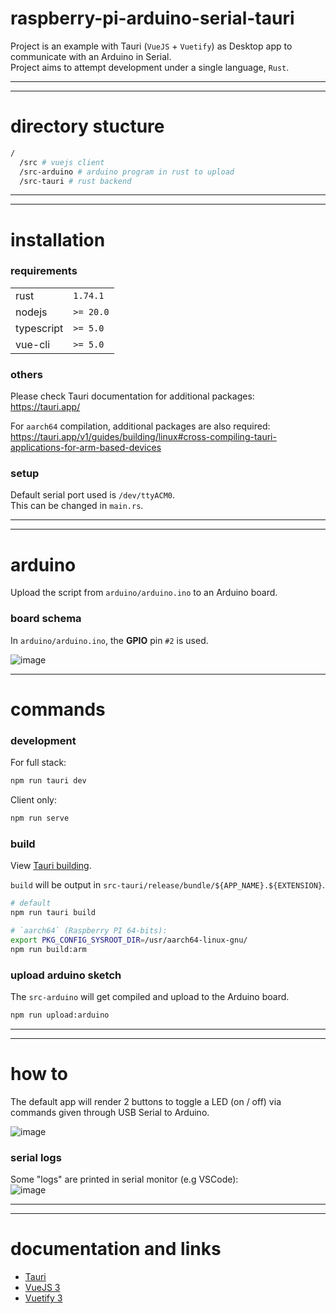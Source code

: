 # raspberry-pi-arduino-serial-tauri

Project is an example with Tauri (`VueJS` + `Vuetify`) as Desktop app to communicate with an Arduino in Serial.  
Project aims to attempt development under a single language, `Rust`.

---

---

# directory stucture

```sh
/
  /src # vuejs client
  /src-arduino # arduino program in rust to upload
  /src-tauri # rust backend

```

---

---

# installation

### requirements

|            |           |
| ---------- | --------- |
| rust       | `1.74.1`  |
| nodejs     | `>= 20.0` |
| typescript | `>= 5.0`  |
| vue-cli    | `>= 5.0`  |

### others

Please check Tauri documentation for additional packages: https://tauri.app/

For `aarch64` compilation, additional packages are also required: https://tauri.app/v1/guides/building/linux#cross-compiling-tauri-applications-for-arm-based-devices

### setup

Default serial port used is `/dev/ttyACM0`.  
This can be changed in `main.rs`.

---

---

# arduino

Upload the script from `arduino/arduino.ino` to an Arduino board.

### board schema

In `arduino/arduino.ino`, the **GPIO** pin `#2` is used.

![image](https://github.com/JimJ92120/raspberry-pi-arduino-serial-tauri/assets/57893611/79483a27-91bd-4938-8844-e3441934528d)

---

# commands

### development

For full stack:

```sh
npm run tauri dev
```

Client only:

```sh
npm run serve
```

### build

View [Tauri building](https://tauri.app/v1/guides/building/linux#cross-compiling-tauri-applications-for-arm-based-devices).

`build` will be output in `src-tauri/release/bundle/${APP_NAME}.${EXTENSION}`.

```sh
# default
npm run tauri build

# `aarch64` (Raspberry PI 64-bits):
export PKG_CONFIG_SYSROOT_DIR=/usr/aarch64-linux-gnu/
npm run build:arm
```

### upload arduino sketch

The `src-arduino` will get compiled and upload to the Arduino board.

```sh
npm run upload:arduino
```

---

---

# how to

The default app will render 2 buttons to toggle a LED (on / off) via commands given through USB Serial to Arduino.

![image](https://github.com/JimJ92120/raspberry-pi-arduino-serial-tauri/assets/57893611/87fbb84f-6bfa-44c1-a398-7b9d3687802f)

### serial logs

Some "logs" are printed in serial monitor (e.g VSCode):  
![image](https://github.com/JimJ92120/raspberry-pi-arduino-serial-tauri/assets/57893611/d4b145c3-94f1-4dba-a361-f2d883e824f5)

---

---

# documentation and links

- [Tauri](https://tauri.app/)
- [VueJS 3](https://vuejs.org/)
- [Vuetify 3](https://vuetifyjs.com/en/)
